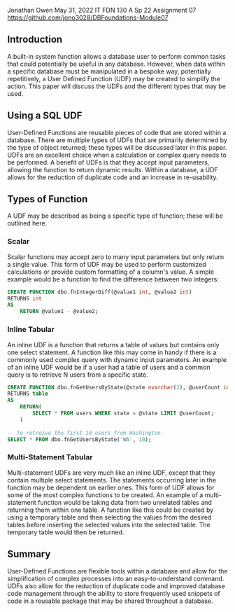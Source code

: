 Jonathan Owen
May 31, 2022
IT FDN 130 A Sp 22
Assignment 07
<https://github.com/jono3028/DBFoundations-Module07>

## Introduction
A built-in system function allows a database user to perform common tasks that could potentially be useful in any database. However, when data within a specific database must be manipulated in a bespoke way, potentially repetitively, a User Defined Function (UDF) may be created to simplify the action. This paper will discuss the UDFs and the different types that may be used.

## Using a SQL UDF
User-Defined Functions are reusable pieces of code that are stored within a database. There are multiple types of UDFs that are primarily determined by the type of object returned; these types will be discussed later in this paper. UDFs are an excellent choice when a calculation or complex query needs to be performed. A benefit of UDFs is that they accept input parameters, allowing the function to return dynamic results. Within a database, a UDF allows for the reduction of duplicate code and an increase in re-usability.

## Types of Function
A UDF may be described as being a specific type of function; these will be outlined here.

### Scalar
Scalar functions may accept zero to many input parameters but only return a single value. This form of UDF may be used to perform customized calculations or provide custom formatting of a column's value. A simple example would be a function to find the difference between two integers:
``` sql
CREATE FUNCTION dbo.fnIntegerDiff(@value1 int, @value2 int)
RETURNS int
AS
	RETURN @value1 - @value2;
```
### Inline Tabular
An inline UDF is a function that returns a table of values but contains only one select statement. A function like this may come in handy if there is a commonly used complex query with dynamic input parameters. An example of an inline UDF would be if a user had a table of users and a common query is to retrieve N users from a specific state.
``` sql 
CREATE FUNCTION dbo.fnGetUsersByState(@state nvarchar(2), @userCount int)
RETURNS table
AS
	RETURN(
		SELECT * FROM users WHERE state = @state LIMIT @userCount;
	)
	
-- To retreive the first 10 users from Washington
SELECT * FROM dbo.fnGetUsersByState('WA', 10);
```

### Multi-Statement Tabular
Multi-statement UDFs are very much like an inline UDF, except that they contain multiple select statements. The statements occurring later in the function may be dependent on earlier ones. This form of UDF allows for some of the most complex functions to be created. An example of a multi-statement function would be taking data from two unrelated tables and returning them within one table. A function like this could be created by using a temporary table and then selecting the values from the desired tables before inserting the selected values into the selected table. The temporary table would then be returned.

## Summary
User-Defined Functions are flexible tools within a database and allow for the simplification of complex processes into an easy-to-understand command. UDFs also allow for the reduction of duplicate code and improved database code management through the ability to store frequently used snippets of code in a reusable package that may be shared throughout a database.
